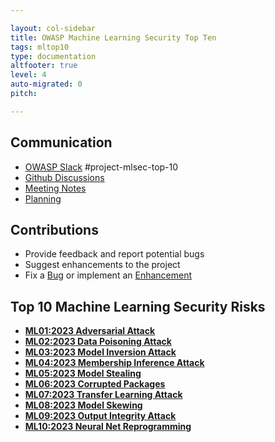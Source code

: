 ```yaml
---

layout: col-sidebar
title: OWASP Machine Learning Security Top Ten
tags: mltop10
type: documentation
altfooter: true
level: 4
auto-migrated: 0
pitch: 

---
```


## Communication

- [OWASP Slack](https://owasp.org/slack/invite) #project-mlsec-top-10
- [Github Discussions](https://github.com/OWASP/www-project-machine-learning-security-top-10/discussions)
- [Meeting Notes](https://github.com/owasp/-www-project-machine-learning-security-top-10?q=label%3Ameeting+)
- [Planning](https://github.com/owasp/www-project-machine-learning-security-top-10/projects?type=beta)

## Contributions

- Provide feedback and report potential bugs
- Suggest enhancements to the project
- Fix a [Bug](https://github.com/owasp/www-project-machine-learning-security-top-10?q=is%3Aopen+is%3Aissue+label%3Abug) or implement an [Enhancement](https://github.com/owasp/www-project-machine-learning-security-top-10/issues?q=is%3Aopen+is%3Aissue+label%3Aenhancement)

## Top 10 Machine Learning Security Risks

- [**ML01:2023 Adversarial Attack**](/2023/ML01_2023-Adversarial_Attack.md)
- [**ML02:2023 Data Poisoning Attack**](/2023/ML02_2023-Data_Poisoning_Attack.md)
- [**ML03:2023 Model Inversion Attack**](/2023/ML03_2023-Model_Inversion_Attack.md)
- [**ML04:2023 Membership Inference Attack**](/2023/ML04_2023-Membership_Inference_Attack.md)
- [**ML05:2023 Model Stealing**](/2023/ML05_2023-Model_Stealing.md)
- [**ML06:2023 Corrupted Packages**](/2023/ML06_2023-Corrupted_Packages.md)
- [**ML07:2023 Transfer Learning Attack**](/2023/ML07_2023-Transfer_Learning_Attack.md)
- [**ML08:2023 Model Skewing**](/2023/ML08_2023-Model_Skewing.md)
- [**ML09:2023 Output Integrity Attack**](/2023/ML09_2023-Output_Integrity_Attack.md)
- [**ML10:2023 Neural Net Reprogramming**](/2023/ML10_2023-Neural_Net_Reprogramming.md)
